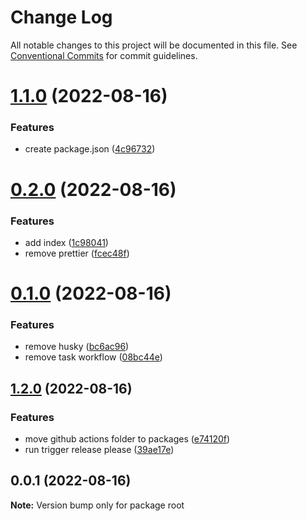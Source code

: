 # Change Log

All notable changes to this project will be documented in this file.
See [Conventional Commits](https://conventionalcommits.org) for commit guidelines.

# [1.1.0](https://github.com/onclass-learning/core/compare/v0.2.0...v1.1.0) (2022-08-16)


### Features

* create package.json ([4c96732](https://github.com/onclass-learning/core/commit/4c96732e63e43d03381c808d275be96fe645be59))





# [0.2.0](https://github.com/onclass-learning/core/compare/v0.1.0...v0.2.0) (2022-08-16)


### Features

* add index ([1c98041](https://github.com/onclass-learning/core/commit/1c98041a1bb46d438d0bd49d088a8ef094c071f0))
* remove prettier ([fcec48f](https://github.com/onclass-learning/core/commit/fcec48fa2a98f4ef5653ec170c86f63f4f06fc57))





# [0.1.0](https://github.com/onclass-learning/core/compare/v0.0.1...v0.1.0) (2022-08-16)


### Features

* remove husky ([bc6ac96](https://github.com/onclass-learning/core/commit/bc6ac963303f278207a94931aa774753efe1c866))
* remove task workflow ([08bc44e](https://github.com/onclass-learning/core/commit/08bc44e73c0e91147c46f06e2ee9ef2bfeca7ae9))





## [1.2.0](https://github.com/onclass-learning/core/compare/v1.1.0...v1.2.0) (2022-08-16)


### Features

* move github actions folder to packages ([e74120f](https://github.com/onclass-learning/core/commit/e74120f24f5e8b13f3891e6cd7ce67df2e16c12b))
* run trigger release please ([39ae17e](https://github.com/onclass-learning/core/commit/39ae17ea66de5d8a41768174ca8803c004092a34))

## 0.0.1 (2022-08-16)

**Note:** Version bump only for package root

